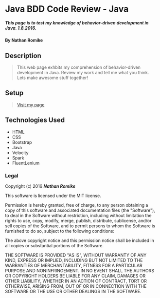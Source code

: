 # Java BDD Code Review - Java

##### This page is to test my knowledge of behavior-driven development in Java. 1.8.2016.

#### By **Nathan Romike**

## Description

> This web page exhbits my comprehension of behavior-driven development in Java. Review my work and tell me what you think. Lets make awesome stuff together!

## Setup

>[Visit my page](http://nathanromike.github.io/word-puzzle)

## Technologies Used

* HTML
* CSS
* Bootstrap
* Java
* Velocity
* Spark
* FluentLenium

### Legal

Copyright (c) 2016 **_Nathan Romike_**

This software is licensed under the MIT license.

Permission is hereby granted, free of charge, to any person obtaining a copy
of this software and associated documentation files (the "Software"), to deal
in the Software without restriction, including without limitation the rights
to use, copy, modify, merge, publish, distribute, sublicense, and/or sell
copies of the Software, and to permit persons to whom the Software is
furnished to do so, subject to the following conditions:

The above copyright notice and this permission notice shall be included in
all copies or substantial portions of the Software.

THE SOFTWARE IS PROVIDED "AS IS", WITHOUT WARRANTY OF ANY KIND, EXPRESS OR
IMPLIED, INCLUDING BUT NOT LIMITED TO THE WARRANTIES OF MERCHANTABILITY,
FITNESS FOR A PARTICULAR PURPOSE AND NONINFRINGEMENT. IN NO EVENT SHALL THE
AUTHORS OR COPYRIGHT HOLDERS BE LIABLE FOR ANY CLAIM, DAMAGES OR OTHER
LIABILITY, WHETHER IN AN ACTION OF CONTRACT, TORT OR OTHERWISE, ARISING FROM,
OUT OF OR IN CONNECTION WITH THE SOFTWARE OR THE USE OR OTHER DEALINGS IN
THE SOFTWARE.

